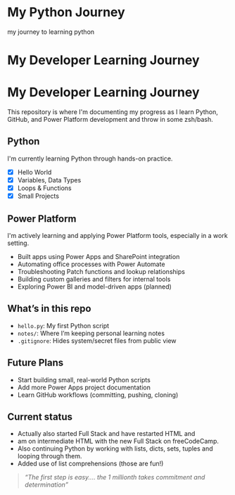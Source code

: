 # My Python Journey
my journey to learning python
# My Developer Learning Journey

# My Developer Learning Journey

This repository is where I'm documenting my progress as I learn Python, GitHub, and Power Platform development and throw in some zsh/bash.

## Python

I'm currently learning Python through hands-on practice.

-  [x] Hello World
-  [x] Variables, Data Types
-  [x] Loops & Functions
-  [x] Small Projects

##  Power Platform

I'm actively learning and applying Power Platform tools, especially in a work setting.

-  Built apps using Power Apps and SharePoint integration
-  Automating office processes with Power Automate
-  Troubleshooting Patch functions and lookup relationships
-  Building custom galleries and filters for internal tools
-  Exploring Power BI and model-driven apps (planned)

##  What’s in this repo

- `hello.py`: My first Python script
- `notes/`: Where I’m keeping personal learning notes
- `.gitignore`: Hides system/secret files from public view

##  Future Plans

- Start building small, real-world Python scripts
- Add more Power Apps project documentation
- Learn GitHub workflows (committing, pushing, cloning)

## Current status
- Actually also started Full Stack and have restarted HTML and 
- am on intermediate HTML with the new Full Stack on freeCodeCamp. 
- Also continuing Python by working with lists, dicts, sets, tuples and looping through them.
- Added use of list comprehensions (those are fun!)

> *“The first step is easy.... the 1 millionth takes commitment and determination”*

